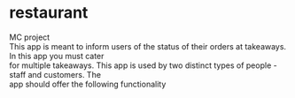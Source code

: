 # restaurant
MC project \
This app is meant to inform users of the status of their orders at takeaways. In this app you must cater\
for multiple takeaways. This app is used by two distinct types of people - staff and customers. The\
app should offer the following functionality
